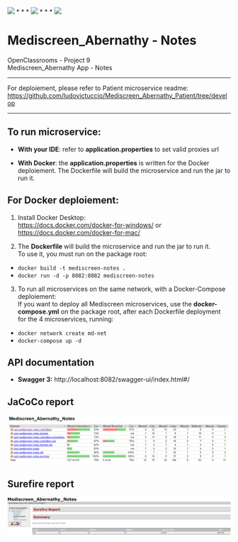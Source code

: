 <img src="https://img.shields.io/badge/java-%23ED8B00.svg?&style=for-the-badge&logo=java&logoColor=white"/> * * *  <img src="https://img.shields.io/badge/spring%20-%236DB33F.svg?&style=for-the-badge&logo=spring&logoColor=white"/>  * * *  <img src="https://img.shields.io/badge/docker%20-%230db7ed.svg?&style=for-the-badge&logo=docker&logoColor=white"/>

# Mediscreen_Abernathy - Notes

OpenClassrooms - Project 9 <br/>
Mediscreen_Abernathy App - Notes <br/>

---

For deploiement, please refer to Patient microservice readme: https://github.com/ludovictuccio/Mediscreen_Abernathy_Patient/tree/develop

---

## To run microservice:

- **With your IDE**: refer to **application.properties** to set valid proxies url

- **With Docker**: the **application.properties** is written for the Docker deploiement. The Dockerfile will build the microservice and run the jar to run it.

## For Docker deploiement:

1. Install Docker Desktop: <br/>
https://docs.docker.com/docker-for-windows/ or https://docs.docker.com/docker-for-mac/

2. The **Dockerfile** will build the microservice and run the jar to run it. <br/>
To use it, you must run on the package root: 
- `docker build -t mediscreen-notes .`
- `docker run -d -p 8082:8082 mediscreen-notes`

3. To run all microservices on the same network, with a Docker-Compose deploiement: <br/>
If you want to deploy all Mediscreen microservices, use the **docker-compose.yml** on the package root, after each Dockerfile deployment for the 4 microservices, running:
- `docker network create md-net`
- `docker-compose up -d`

## API documentation

- **Swagger 3:** http://localhost:8082/swagger-ui/index.html#/

## JaCoCo report

![Screenshot](Jacoco.PNG)

## Surefire report

![Screenshot](Surefire.PNG)

